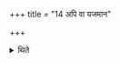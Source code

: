 +++
title = "14 अपि वा यजमान"

+++

<details><summary>थिते</summary>

अपि वा यजमान एव प्रत्यक्षम् । अवघ्रेणेतरे १४
</details>
